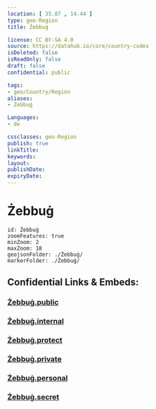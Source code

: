```yaml
---
location: [ 35.87 , 14.44 ] 
type: geo-Region
title: Żebbuġ

license: CC BY-SA 4.0
source: https://datahub.io/core/country-codes
isDeleted: false
isReadOnly: false
draft: false
confidential: public

tags:
- geo/Country/Region
aliases:
- Żebbuġ

Languages:
- de

cssclasses: geo-Region
publish: true
linkTitle: 
keywords: 
layout: 
publishDate: 
expiryDate: 
---
```


# Żebbuġ

```leaflet
id: Żebbuġ
zoomFeatures: true 
minZoom: 2 
maxZoom: 18
geojsonFolder: ./Żebbuġ/
markerFolder: ./Żebbuġ/
```


## Confidential Links & Embeds: 

### [Żebbuġ.public](/_public/\Earth\Continent\Europe\Europe~South\Malta\Regions~Malta\Għawdex\counties~GħawdexŻebbuġ.public.md) 

### [Żebbuġ.internal](/_internal/\Earth\Continent\Europe\Europe~South\Malta\Regions~Malta\Għawdex\counties~GħawdexŻebbuġ.internal.md) 

### [Żebbuġ.protect](/_protect/\Earth\Continent\Europe\Europe~South\Malta\Regions~Malta\Għawdex\counties~GħawdexŻebbuġ.protect.md) 

### [Żebbuġ.private](/_private/\Earth\Continent\Europe\Europe~South\Malta\Regions~Malta\Għawdex\counties~GħawdexŻebbuġ.private.md) 

### [Żebbuġ.personal](/_personal/\Earth\Continent\Europe\Europe~South\Malta\Regions~Malta\Għawdex\counties~GħawdexŻebbuġ.personal.md) 

### [Żebbuġ.secret](/_secret/\Earth\Continent\Europe\Europe~South\Malta\Regions~Malta\Għawdex\counties~GħawdexŻebbuġ.secret.md)

